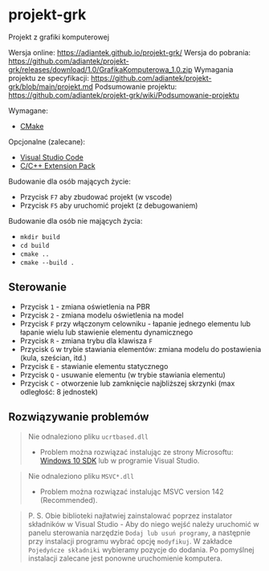 # projekt-grk
Projekt z grafiki komputerowej

Wersja online: https://adiantek.github.io/projekt-grk/
Wersja do pobrania: https://github.com/adiantek/projekt-grk/releases/download/1.0/GrafikaKomputerowa_1.0.zip
Wymagania projektu ze specyfikacji: https://github.com/adiantek/projekt-grk/blob/main/projekt.md
Podsumowanie projektu: https://github.com/adiantek/projekt-grk/wiki/Podsumowanie-projektu

Wymagane:
- [CMake](https://cmake.org/download/)

Opcjonalne (zalecane):
- [Visual Studio Code](https://code.visualstudio.com/)
- [C/C++ Extension Pack](https://marketplace.visualstudio.com/items?itemName=ms-vscode.cpptools-extension-pack)

Budowanie dla osób mających życie:
- Przycisk `F7` aby zbudować projekt (w vscode)
- Przycisk `F5` aby uruchomić projekt (z debugowaniem)

Budowanie dla osób nie mających życia:
- `mkdir build`
- `cd build`
- `cmake ..`
- `cmake --build .`

## Sterowanie
- Przycisk `1` - zmiana oświetlenia na PBR
- Przycisk `2` - zmiana modelu oświetlenia na model 
- Przycisk `F` przy włączonym celowniku - łapanie jednego elementu lub łapanie wielu lub stawienie elementu dynamicznego
- Przycisk `R` - zmiana trybu dla klawisza `F`
- Przycisk `G` w trybie stawiania elementów: zmiana modelu do postawienia (kula, sześcian, itd.)
- Przycisk `E` - stawianie elementu statycznego
- Przycisk `Q` - usuwanie elementu (w trybie stawiania elementu)
- Przycisk `C` - otworzenie lub zamknięcie najbliższej skrzynki (max odległość: 8 jednostek)

## Rozwiązywanie problemów

> Nie odnaleziono pliku `ucrtbased.dll`
> - Problem można rozwiązać instalując ze strony Microsoftu: [Windows 10 SDK](https://developer.microsoft.com/pl-pl/windows/downloads/windows-sdk/) lub w programie Visual Studio.

> Nie odnaleziono pliku `MSVC*.dll`
> - Problem można rozwiązać instalując MSVC version 142 (Recommended).

> P. S. Obie biblioteki najłatwiej zainstalować poprzez instalator składników w Visual Studio - Aby do niego wejść należy uruchomić w panelu sterowania narzędzie `Dodaj lub usuń programy`, a następnie przy instalacji programu wybrać opcję `modyfikuj`. W zakładce `Pojedyńcze składniki` wybieramy pozycje do dodania. Po pomyślnej instalacji zalecane jest ponowne uruchomienie komputera.